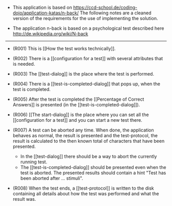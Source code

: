- This application is based on https://ccd-school.de/coding-dojo/application-katas/n-back/ The following notes are a cleaned version of the requirements for the use of implementing the solution.

- The application n-back is based on a psychological test described here http://de.wikipedia.org/wiki/N-back 

---
- (R001) This is [[How the test works technically]]. 

- (R002) There is a [[configuration for a test]] with several attributes that is needed.
  
- (R003) The [[test-dialog]] is the place where the test is performed.
  
- (R004) There is a [[test-is-completed-dialog]] that pops up, when the test is completed.

- (R005) After the test is completed the [[Percentage of Correct Answers]] is presented (in the [[test-is-completed-dialog]]).
  
- (R006) [[The start-dialog]] is the place where you can set all the [[configuration for a test]] and you can start a new test there.
  
- (R007) A test can be aborted any time. When done, the application behaves as normal, the result is presented and the test-protocol, the result is calculated to the then known total of characters that have been presented.
	- In the [[test-dialog]] there should be a way to abort the currently running test.
	- The [[test-is-completed-dialog]] should be presented even when the test is aborted. The  presented results should contain a hint "Test has been aborted after ... stimuli".

- (R008) When the test ends, a [[test-protocol]] is written to the disk containing all details about how the test was performed and what the result was.